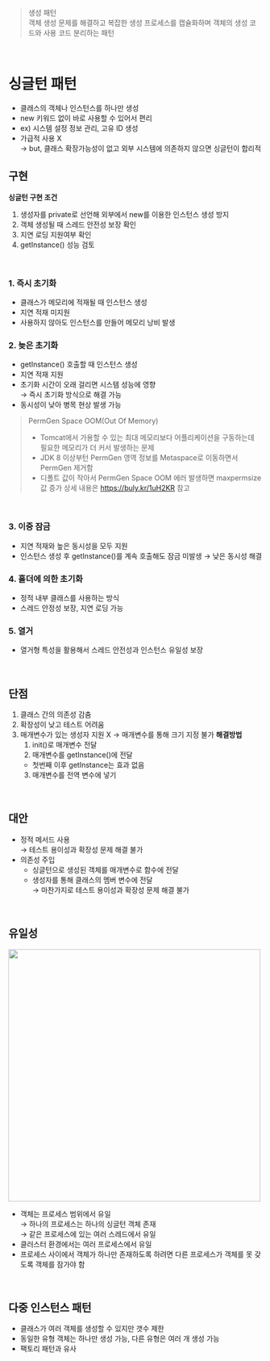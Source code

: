 > 생성 패턴  
> 객체 생성 문제를 해결하고 복잡한 생성 프로세스를 캡슐화하며 객체의 생성 코드와 사용 코드 분리하는 패턴
<br>

# 싱글턴 패턴
- 클래스의 객체나 인스턴스를 하나만 생성
- new 키워드 없이 바로 사용할 수 있어서 편리
- ex) 시스템 설정 정보 관리, 고유 ID 생성
- 가급적 사용 X  
  → but, 클래스 확장가능성이 없고 외부 시스템에 의존하지 않으면 싱글턴이 합리적

## 구현
**싱글턴 구현 조건**
1. 생성자를 private로 선언해 외부에서 new를 이용한 인스턴스 생성 방지
2. 객체 생성될 때 스레드 안전성 보장 확인
3. 지연 로딩 지원여부 확인
4. getInstance() 성능 검토
<br>

### 1. 즉시 초기화
- 클래스가 메모리에 적재될 때 인스턴스 생성
- 지연 적재 미지원
- 사용하지 않아도 인스턴스를 만들어 메모리 낭비 발생

### 2. 늦은 초기화
- getInstance() 호출할 때 인스턴스 생성
- 지연 적재 지원
- 초기화 시간이 오래 걸리면 시스템 성능에 영향  
  → 즉시 초기화 방식으로 해결 가능
- 동시성이 낮아 병목 현상 발생 가능


> PermGen Space OOM(Out Of Memory)
> - Tomcat에서 가용할 수 있는 최대 메모리보다 어플리케이션을 구동하는데 필요한 메모리가 더 커서 발생하는 문제
> - JDK 8 이상부턴 PermGen 영역 정보를 Metaspace로 이동하면서 PermGen 제거함
> - 디폴트 값이 작아서 PermGen Space OOM 에러 발생하면 maxpermsize 값 증가
> 상세 내용은 https://buly.kr/1uH2KR 참고
<br>

### 3. 이중 잠금
- 지연 적재와 높은 동시성을 모두 지원
- 인스턴스 생성 후 getInstance()를 계속 호출해도 잠금 미발생 → 낮은 동시성 해결

### 4. 홀더에 의한 초기화
- 정적 내부 클래스를 사용하는 방식
- 스레드 안정성 보장, 지연 로딩 가능

### 5. 열거
- 열거형 특성을 활용해서 스레드 안전성과 인스턴스 유일성 보장
<br>

## 단점
1. 클래스 간의 의존성 감춤
2. 확장성이 낮고 테스트 어려움
4. 매개변수가 있는 생성자 지원 X → 매개변수를 통해 크기 지정 불가
  **해결방법**
    1) init()로 매개변수 전달
    2) 매개변수를 getInstance()에 전달
      - 첫번째 이후 getInstance는 효과 없음
    3) 매개변수를 전역 변수에 넣기
<br>

## 대안
- 정적 메서드 사용  
  → 테스트 용이성과 확장성 문제 해결 불가
- 의존성 주입
  - 싱글턴으로 생성된 객체를 매개변수로 함수에 전달
  - 생성자를 통해 클래스의 멤버 변수에 전달  
  → 마찬가지로 테스트 용이성과 확장성 문제 해결 불가
<br>

## 유일성
<img src="https://github.com/user-attachments/assets/ee537eee-930d-4f46-86ff-37c9e7266efa" width="500"/><br>
- 객체는 프로세스 범위에서 유일  
  → 하나의 프로세스는 하나의 싱글턴 객체 존재  
  → 같은 프로세스에 있는 여러 스레드에서 유일
- 클러스터 환경에서는 여러 프로세스에서 유일
- 프로세스 사이에서 객체가 하나만 존재하도록 하려면 다른 프로세스가 객체를 못 갖도록 객체를 잠가야 함
<br>

## 다중 인스턴스 패턴
- 클래스가 여러 객체를 생성할 수 있지만 갯수 제한
- 동일한 유형 객체는 하나만 생성 가능, 다른 유형은 여러 개 생성 가능
- 팩토리 패턴과 유사
<br><br><br>